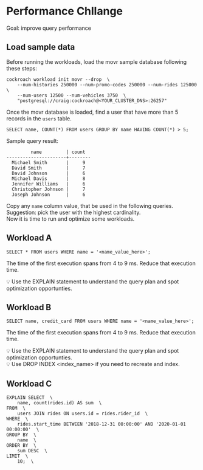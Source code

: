 # Performance Chllange

Goal: improve query performance

## Load sample data  

Before running the workloads, load the movr sample database following these steps:  

```
cockroach workload init movr --drop  \
    --num-histories 250000 --num-promo-codes 250000 --num-rides 125000  \
    --num-users 12500 --num-vehicles 3750  \
    "postgresql://craig:cockroach@<YOUR_CLUSTER_DNS>:26257"
```

Once the movr database is loaded, find a user that have more than 5 records in the `users` table.

```
SELECT name, COUNT(*) FROM users GROUP BY name HAVING COUNT(*) > 5;
```

Sample query result:  

```
         name         | count
----------------------+--------
  Michael Smith       |     9
  David Smith         |     7
  David Johnson       |     6
  Michael Davis       |     8
  Jennifer Williams   |     6
  Christopher Johnson |     7
  Joseph Johnson      |     6
```

Copy any `name` column value, that be used in the following queries.  Suggestion: pick the user with the highest cardinality.   
Now it is time to run and optimize some workloads.   

## Workload A

```
SELECT * FROM users WHERE name = '<name_value_here>';  
```
The time of the first execution spans from 4 to 9 ms. Reduce that execution time.   

💡 Use the EXPLAIN statement to understand the query plan and spot optimization opportunties.  

## Workload B

```
SELECT name, credit_card FROM users WHERE name = '<name_value_here>'; 
```
The time of the first execution spans from 4 to 9 ms. Reduce that execution time.   

💡 Use the EXPLAIN statement to understand the query plan and spot optimization opportunties.  
💡 Use DROP INDEX <index_name> if you need to recreate and index.   


## Workload C

```
EXPLAIN SELECT  \  
    name, count(rides.id) AS sum  \  
FROM  \  
    users JOIN rides ON users.id = rides.rider_id  \  
WHERE  \  
    rides.start_time BETWEEN '2018-12-31 00:00:00' AND '2020-01-01 00:00:00'  \  
GROUP BY  \  
    name  \  
ORDER BY  \  
    sum DESC  \  
LIMIT  \  
    10;  \  
```
